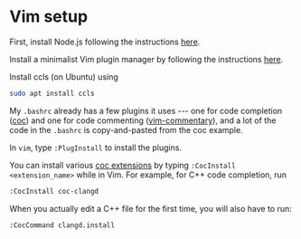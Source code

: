 # Vim setup

First, install Node.js following the instructions 
[here](https://github.com/nodesource/distributions/blob/master/README.md).

Install a minimalist Vim plugin manager by following the instructions
[here](https://github.com/junegunn/vim-plug).

Install ccls (on Ubuntu) using 
```bash
sudo apt install ccls
```

My `.bashrc` already has a few plugins it uses --- one for code completion 
([coc](https://github.com/neoclide/coc.nvim))
and one for code commenting 
([vim-commentary](https://github.com/tpope/vim-commentary)), and a lot of 
the code in the `.bashrc` is copy-and-pasted from the coc example.

In `vim`, type `:PlugInstall` to install the plugins.

You can install various 
[coc extensions](https://github.com/neoclide/coc.nvim/wiki/Using-coc-extensions)
by typing `:CocInstall <extension_name>` while in Vim. For example, for C++ 
code completion, run 
```bash
:CocInstall coc-clangd
```

When you actually edit a C++ file for the first time, you will also have to run:
```bash
:CocCommand clangd.install
```
